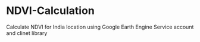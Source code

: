 # NDVI-Calculation
Calculate NDVI for India location using Google Earth Engine Service account and clinet library
